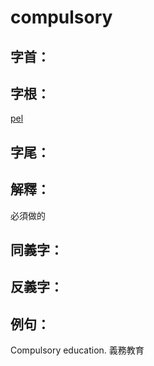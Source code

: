 # compulsory


## 字首：

## 字根：
[pel](/Root%20Prefix%20and%20Suffix/P/pel.md)

## 字尾：


## 解釋：
必須做的

## 同義字：

## 反義字：

## 例句：
Compulsory education. 義務教育


